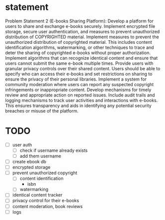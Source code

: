 # statement

Problem Statement 2 (E-books Sharing Platform):
Develop a platform for users to share and exchange e-books securely.
Implement encrypted file storage, secure user authentication, and measures to prevent unauthorized distribution of COPYRIGHTED material. Implement measures to prevent the unauthorized distribution of copyrighted material. This includes content identification algorithms, watermarking, or other techniques to trace and deter the sharing of copyrighted e-books without proper authorization. Implement algorithms that can recognize identical content and ensure that users cannot submit the same e-book multiple times. Provide users with granular privacy controls over their shared content. Users should be able to specify who can access their e-books and set restrictions on sharing to ensure the privacy of their personal libraries. Implement a system for community moderation where users can report any suspected copyright infringements or inappropriate content. Develop mechanisms for timely review and appropriate action on reported issues. Include audit trails and logging mechanisms to track user activities and interactions with e-books. This ensures transparency and aids in identifying any potential security breaches or misuse of the platform.

# TODO

- [ ] user auth
    - [ ] check if username already exists
    - [ ] add them username
- [ ] create ebook db
- [ ] encrypted storage
- [ ] prevent unauthorized copyright
  - [ ] content identification
    - isbn
  - [ ] watermarking
- [ ] identical content tracker
- [ ] privacy control for their e-books
- [ ] content moderation, book reviews
- [ ] logs
